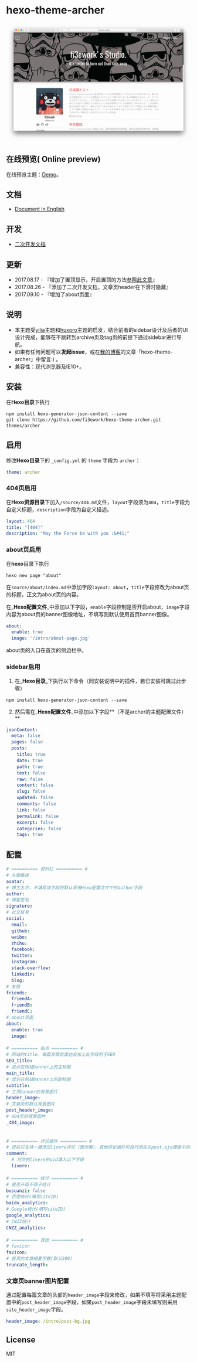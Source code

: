 hexo-theme-archer
================

![preview](./docs/snap.png)

## 在线预览( Online preview)

在线预览主题：[Demo](http://firework.studio)。

## 文档

- [Document in English](./docs/README-en.md)

## 开发

- [二次开发文档](./docs/develop-guide.md)

##  更新

- 2017.08.17 - 『增加了置顶显示，开启置顶的方法[参照此文章](http://xxxsss.me/2017/04/22/hexo-pagination/)』
- 2017.08.26 - 『添加了二次开发文档，文章页header在下滑时隐藏』
- 2017.09.10 - 『增加了about页面』

## 说明

- 本主题受[yilia](https://github.com/litten/hexo-theme-yilia)主题和[huxpro](https://github.com/Huxpro/huxpro.github.io)主题的启发，结合前者的sidebar设计及后者的UI设计完成，能够在不跳转到archive页及tag页的前提下通过sidebar进行导航。
- 如果有任何问题可以**发起issue**，或在[我的博客](http://firework.studio)的文章「hexo-theme-archer」中留言:) 。
- 兼容性：现代浏览器及IE10+。

##  安装

在**Hexo目录**下执行

``` shell
npm install hexo-generator-json-content --save
git clone https://github.com/fi3ework/hexo-theme-archer.git themes/archer
```

## 启用

修改**Hexo目录**下的 `_config.yml` 的 `theme` 字段为 `archer`：

``` yaml
theme: archer
```

### 404页启用

在**Hexo资源目录**下加入`/source/404.md`文件，`layout`字段须为`404`，`title`字段为自定义标题，`description`字段为自定义描述。

``` yaml
layout: 404
title: "[404]"
description: "May the Force be with you :&#41;"
```

### about页启用

在**hexo**目录下执行

```shell
hexo new page "about"
```

在`source/about/index.md`中添加字段`layout: about`，`title`字段修改为about页的标题，正文为about页的内容。

在_**Hexo配置文件**_中添加以下字段，`enable`字段控制是否开启about，`image`字段内容为about页的banner图像地址，不填写则默认使用首页banner图像。

```yaml
about:
  enable: true
  image: '/intro/about-page.jpg'
```

about页的入口在首页的侧边栏中。

### sidebar启用

1. 在_**Hexo目录**_下执行以下命令（同安装说明中的插件，若已安装可跳过此步骤）

```shell
npm install hexo-generator-json-content --save
```

2. 然后需在_**Hexo配置文件**_中添加以下字段**（不是archer的主题配置文件）**

```yaml
jsonContent:
  meta: false
  pages: false
  posts:
    title: true
    date: true
    path: true
    text: false
    raw: false
    content: false
    slug: false
    updated: false
    comments: false
    link: false
    permalink: false
    excerpt: false
    categories: false
    tags: true
```

## 配置

```yaml
# ========== 资料栏 ========== #
# 头像路径
avatar:
# 博主名字，不填写该字段则默认采用Hexo配置文件中的author字段
author:
# 博客签名
signature:
# 社交账号
social:
  email:
  github:
  weibo:
  zhihu:
  facebook:
  twitter:
  instagram:
  stack-overflow:
  linkedin:
  blog:
# 友链
friends:
  friendA:
  friendB:
  friendC:
# about页面
about:
  enable: true
  image:

# ========== 站点 ========== #
# 网站的title，每篇文章后面也会加上此字段利于SEO
SEO_title:
# 显示在网站banner上的主标题
main_title: 
# 显示在网站banner上的副标题
subtitle:
# 主页banner的背景图片
header_image:
# 文章页的默认背景图片
post_header_image:
# 404页的背景图片
_404_image:


# ========== 评论插件 ========== #
# 目前只支持一键添加livere评论（因为懒），其他评论插件可自行添加在post.ejs模板中的</main>标签前。
comment:
  # 将你的livere的uid填入以下字段
  livere:

# ========== 统计 ========== #
# 是否开启不蒜子统计
busuanzi: false
# 百度统计(填写siteID)
baidu_analytics:
# Google统计(填写siteID)
google_analytics:
# CNZZ统计
CNZZ_analytics:

# ========== 其他 ========== #
# favicon
favicon:
# 首页的文章摘要字数(默认300)
truncate_length:
```
### 文章页banner图片配置

通过配置每篇文章的头部的`header_image`字段来修改，如果不填写将采用主题配置中的`post_header_image`字段，如果`post_header_image`字段未填写则采用`site_header_image`字段。

``` yaml
header_image: /intro/post-bg.jpg
```

## License

MIT
